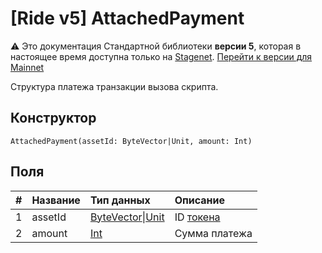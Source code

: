 # [Ride v5] AttachedPayment

:warning: Это документация Стандартной библиотеки **версии 5**, которая в настоящее время доступна только на [Stagenet](/ru/blockchain/blockchain-network/). [Перейти к версии для Mainnet](/ru/ride/structures/common-structures/attached-payment)

Структура платежа транзакции вызова скрипта.

## Конструктор

``` ride
AttachedPayment(assetId: ByteVector|Unit, amount: Int)
```

## Поля

|   #   | Название | Тип данных | Описание |
| :--- | :--- | :--- | :--- |
| 1 | assetId | [ByteVector](/ru/ride/v5/data-types/byte-vector)&#124;[Unit](/ru/ride/v5/data-types/unit) | ID [токена](/ru/blockchain/token/) |
| 2 | amount | [Int](/ru/ride/v5/data-types/int) | Сумма платежа |

